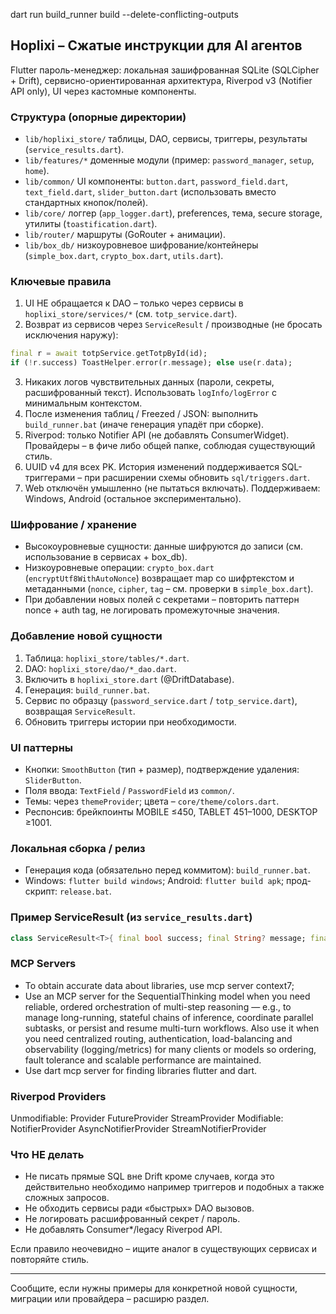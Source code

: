 dart run build_runner build --delete-conflicting-outputs
## Hoplixi – Сжатые инструкции для AI агентов
Flutter пароль-менеджер: локальная зашифрованная SQLite (SQLCipher + Drift), сервисно-ориентированная архитектура, Riverpod v3 (Notifier API only), UI через кастомные компоненты.

### Структура (опорные директории)
- `lib/hoplixi_store/` таблицы, DAO, сервисы, триггеры, результаты (`service_results.dart`).
- `lib/features/*` доменные модули (пример: `password_manager`, `setup`, `home`).
- `lib/common/` UI компоненты: `button.dart`, `password_field.dart`, `text_field.dart`, `slider_button.dart` (использовать вместо стандартных кнопок/полей).
- `lib/core/` логгер (`app_logger.dart`), preferences, тема, secure storage, утилиты (`toastification.dart`).
- `lib/router/` маршруты (GoRouter + анимации).
- `lib/box_db/` низкоуровневое шифрование/контейнеры (`simple_box.dart`, `crypto_box.dart`, `utils.dart`).

### Ключевые правила
1. UI НЕ обращается к DAO – только через сервисы в `hoplixi_store/services/*` (см. `totp_service.dart`).
2. Возврат из сервисов через `ServiceResult` / производные (не бросать исключения наружу):
```dart
final r = await totpService.getTotpById(id);
if (!r.success) ToastHelper.error(r.message); else use(r.data);
```
3. Никаких логов чувствительных данных (пароли, секреты, расшифрованный текст). Использовать `logInfo/logError` с минимальным контекстом.
4. После изменения таблиц / Freezed / JSON: выполнить `build_runner.bat` (иначе генерация упадёт при сборке).
5. Riverpod: только Notifier API (не добавлять ConsumerWidget). Провайдеры – в фиче либо общей папке, соблюдая существующий стиль.
6. UUID v4 для всех PK. История изменений поддерживается SQL-триггерами – при расширении схемы обновить `sql/triggers.dart`.
7. Web отключён умышленно (не пытаться включать). Поддерживаем: Windows, Android (остальное экспериментально).

### Шифрование / хранение
- Высокоуровневые сущности: данные шифруются до записи (см. использование в сервисах + box_db). 
- Низкоуровневые операции: `crypto_box.dart` (`encryptUtf8WithAutoNonce`) возвращает map со шифртекстом и метаданными (`nonce`, `cipher`, `tag` – см. проверки в `simple_box.dart`).
- При добавлении новых полей с секретами – повторить паттерн nonce + auth tag, не логировать промежуточные значения.

### Добавление новой сущности
1. Таблица: `hoplixi_store/tables/*.dart`.
2. DAO: `hoplixi_store/dao/*_dao.dart`.
3. Включить в `hoplixi_store.dart` (@DriftDatabase).
4. Генерация: `build_runner.bat`.
5. Сервис по образцу (`password_service.dart` / `totp_service.dart`), возвращая `ServiceResult`.
6. Обновить триггеры истории при необходимости.

### UI паттерны
- Кнопки: `SmoothButton` (тип + размер), подтверждение удаления: `SliderButton`.
- Поля ввода: `TextField` / `PasswordField` из `common/`.
- Темы: через `themeProvider`; цвета – `core/theme/colors.dart`.
- Респонсив: брейкпоинты MOBILE ≤450, TABLET 451–1000, DESKTOP ≥1001.

### Локальная сборка / релиз
- Генерация кода (обязательно перед коммитом): `build_runner.bat`.
- Windows: `flutter build windows`; Android: `flutter build apk`; прод-скрипт: `release.bat`.

### Пример ServiceResult (из `service_results.dart`)
```dart
class ServiceResult<T>{ final bool success; final String? message; final T? data; }
```

### MCP Servers

- To obtain accurate data about libraries, use mcp server context7;
- Use an MCP server for the SequentialThinking model when you need reliable, ordered orchestration of multi-step reasoning — e.g., to manage long-running, stateful chains of inference, coordinate parallel subtasks, or persist and resume multi-turn workflows.
Also use it when you need centralized routing, authentication, load-balancing and observability (logging/metrics) for many clients or models so ordering, fault tolerance and scalable performance are maintained.
- Use dart mcp server for finding libraries flutter and dart.

### Riverpod Providers

Unmodifiable:	Provider	FutureProvider	StreamProvider
Modifiable:	  NotifierProvider	AsyncNotifierProvider	StreamNotifierProvider

### Что НЕ делать
- Не писать прямые SQL вне Drift кроме случаев, когда это действительно необходимо например триггеров и подобных а также сложных запросов.
- Не обходить сервисы ради «быстрых» DAO вызовов.
- Не логировать расшифрованный секрет / пароль.
- Не добавлять Consumer*/legacy Riverpod API.

Если правило неочевидно – ищите аналог в существующих сервисах и повторяйте стиль.

---
Сообщите, если нужны примеры для конкретной новой сущности, миграции или провайдера – расширю раздел.